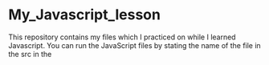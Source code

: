 # My_Javascript_lesson
This repository contains my files which I practiced on while I learned Javascript.
You can run the JavaScript files by stating the name of the file in the src in the <script></script>
